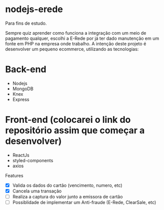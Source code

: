 # nodejs-erede
Para fins de estudo.

Sempre quiz aprender como funciona a integração com um meio de pagamento qualquer, escolhi a E-Rede por já ter dado manutenção em um fonte em PHP na empresa onde trabalho.
A intenção deste projeto é desenvolver um pequeno ecommerce, utilizando as tecnologias:

# Back-end
- Nodejs
- MongoDB
- Knex
- Express

# Front-end (colocarei o link do repositório assim que começar a desenvolver)
- ReactJs
- styled-components
- axios

Features
- [x] Valida os dados do cartão (vencimento, numero, etc)
- [x] Cancela uma transação
- [ ] Realiza a captura do valor junto a emissora de cartão
- [ ] Possiblidade de implementar um Anti-fraude (E-Rede, ClearSale, etc)
